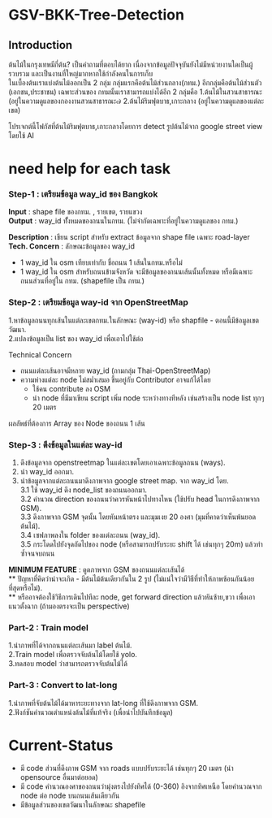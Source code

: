 # GSV-BKK-Tree-Detection

## Introduction

ต้นไม้ในกรุงเทพมีกี่ต้น? เป็นคำถามที่ตอบได้ยาก เนื่องจากข้อมูลปัจจุบันยังไม่มีหน่วยงานใดเป็นผู้รวบรวม และเป็นงานที่ใหญ่มากหากใช้กำลังคนในการเก็บ  
ในเบื้องต้นเราแบ่งต้นไม้ออกเป็น 2 กลุ่ม กลุ่มแรกคือต้นไม้ส่วนกลาง(กทม.) อีกกลุ่มคือต้นไม้ส่วนตัว (เอกชน,ประชาชน) เฉพาะส่วนของ กทมนั้นเราสามารถแบ่งได้อีก 2 กลุ่มคือ
1.ต้นไม้ในสวนสาธารณะ (อยู๋ในความดูแลของกองงานสวนสาธารณะ๗
2.ต้นไม้ริมฟุตบาธ,เกาะกลาง (อยู่ในความดูแลของแต่ละเขต)

โปรเจกต์นี้โฟกัสที่ต้นไม้ริมฟุตบาธ,เกาะกลางโดยการ detect รูปต้นไม้จาก google street view โดยใช้ AI

# need help for each task

### Step-1 : เตรียมข้อมูล way_id ของ Bangkok

**Input** : shape file ของกทม. , รายเขต, รายแขวง  
**Output** : way_id ทัั้งหมดของถนนในกทม. (ไม่จำกัดเฉพาะที่อยู่ในความดูแลของ กทม.)

**Description** : เขียน script สำหรับ extract ข้อมูลจาก shape file เฉพาะ road-layer  
**Tech. Concern** : ลักษณะข้อมูลของ way_id

-   1 way_id ใน osm เทียบเท่ากับ ชื่อถนน 1 เส้นในกทม.หรือไม่
-   1 way_id ใน osm สำหรับถนนข้ามจังหวัด จะมีข้อมูลของถนนเส้นนั้นทั้งหมด หรือมีเฉพาะถนนส่วนที่อยู่ใน กทม. (shapefile เป็น กทม.)

### Step-2 : เตรียมข้อมูล way-id จาก OpenStreetMap

1.หาข้อมูลถนนทุกเส้นในแต่ละเขตกทม.ในลักษณะ (way-id) หรือ shapfile - ตอนนี้มีข้อมูลเขตวัฒนา.  
2.แปลงข้อมูลเป็น list ของ way_id เพื่อเอาไปใช้ต่อ

Technical Concern

-   ถนนแต่ละเส้นอาจมีหลาย way_id (ถามกลุ่ม Thai-OpenStreetMap)
-   ความห่างแต่ละ node ไม่สม่ำเสมอ ขึ้นอยู่กับ Contributor อาจแก้ได้โดย
    -   ใช้คน contribute ลง OSM
    -   นำ node ที่มีมาเขียน script เพิ่ม node ระหว่างทางทีหลัง เช่นสร้างเป็น node list ทุกๆ 20 เมตร

ผลลัพธ์ที่ต้องการ Array ของ Node ของถนน 1 เส้น

### Step-3 : ดึงข้อมูลในแต่ละ way-id

1. ดึงข้อมูลจาก openstreetmap ในแต่ละเขตโดยเอาเฉพาะข้อมูลถนน (ways).
2. นำ way_id ออกมา.
3. นำข้อมูลจากแต่ละถนนมาดึงภาพจาก google street map. จาก way_id โดย.  
   3.1 ใช้ way_id ดึง node_list ของถนนออกมา.  
   3.2 คำนวณ direction ของถนนว่าควรหันหน้าไปทางไหน (ใช้ปรับ head ในการดึงภาพจาก GSM).  
   3.3 ดึงภาพจาก GSM จุดนั้น โดยหันหน้าตรง และมุมเงย 20 องศา (มุมที่คาดว่าเห็นพ้นยอดต้นไม้).  
   3.4 เซฟภาพลงใน folder ของแต่ละถนน (way_id).  
   3.5 กระโดดไปยังจุดถัดไปของ node (หรือสามารถปรับระยะ shift ได้ เช่นทุกๆ 20m) แล้วทำซ้ำจนจบถนน

**MINIMUM FEATURE** : ดูดภาพจาก GSM ของถนนแต่ละเส้นได้  
** ปัญหาที่คิดว่าน่าจะเกิด - มีต้นไม้ต้นเดียวกันใน 2 รูป (ไม่แน่ใจว่ามีวิธีที่ทำให้ภาพซ้อนกันน้อยที่สุดหรือไม่).  
** หรืออาจต้องใช้วิธีการเดินไปทีละ node, get forward direction แล้วหันซ้าย,ขวา เพื่อเอาแนวตั้งฉาก (ถ้ามองตรงจะเป็น perspective)

### Part-2 : Train model

1.นำภาพที่ได้จากถนนแต่ละเส้นมา label ต้นไม้.  
2.Train model เพื่อตรวจจับต้นไม้โดยใช้ yolo.  
3.ทดสอบ model ว่าสามารถตรวจจับต้นไม้ได้

### Part-3 : Convert to lat-long

1.นำภาพที่จับต้นไม้ได้มาหาระยะทางจาก lat-long ที่ใช้ดึงภาพจาก GSM.  
2.ฟังก์ชันคำนวณตำแหน่งต้นไม้ที่แท้จริง (เพื่อนำไปบันทึกข้อมูล)

# Current-Status

-   มี code ส่วนที่ดึงภาพ GSM จาก roads แบบปรับระยะได้ เช่นทุกๆ 20 เมตร (นำ opensource อื่นมาต่อยอด)
-   มี code คำนวณองศาของถนนว่ามุ่งตรงไปยังทิศได้ (0-360) อิงจากทิศเหนือ โดยคำนวณจาก node ต่อ node บนถนนเส้นเดียวกัน
-   มีข้อมูลส่วนของเขตวัฒนาในลักษณะ shapefile
